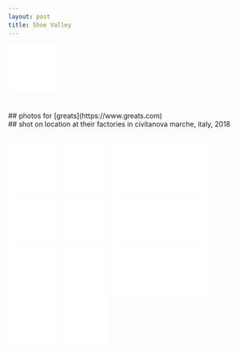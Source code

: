 ```yaml
---
layout: post
title: Shoe Valley
---
```

<img src="/img/blank.png" alt="" data-echo="/images/shoe-valley/1-1.jpg">
<!--more-->
<br />
<br />
<br />
## photos for [greats](https://www.greats.com)
<br /> 
## shot on location at their factories in civitanova marche, italy, 2018
<br />
<br />
<br />
<img src="/img/blank.png" alt="" data-echo="/images/shoe-valley/1-2.jpg">
<img src="/img/blank.png" alt="" data-echo="/images/shoe-valley/1-3.jpg">
<img src="/img/blank.png" alt="" data-echo="/images/shoe-valley/1-4.jpg">
<img src="/img/blank.png" alt="" data-echo="/images/shoe-valley/1-5.jpg">
<img src="/img/blank.png" alt="" data-echo="/images/shoe-valley/1-6.jpg">
<img src="/img/blank.png" alt="" data-echo="/images/shoe-valley/1-7.jpg">
<img src="/img/blank.png" alt="" data-echo="/images/shoe-valley/1-8.jpg">
<img src="/img/blank.png" alt="" data-echo="/images/shoe-valley/1-9.jpg">
<img src="/img/blank.png" alt="" data-echo="/images/shoe-valley/1-10.jpg">
<img src="/img/blank.png" alt="" data-echo="/images/shoe-valley/1-11.jpg">
<img src="/img/blank.png" alt="" data-echo="/images/shoe-valley/1-12.jpg">
<img src="/img/blank.png" alt="" data-echo="/images/shoe-valley/1-13.jpg">
<img src="/img/blank.png" alt="" data-echo="/images/shoe-valley/1-14.jpg">
<img src="/img/blank.png" alt="" data-echo="/images/shoe-valley/1-15.jpg">